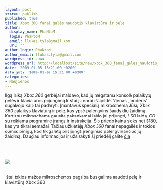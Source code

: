 ```yaml
---
layout: post
status: publish
published: true
title: Xbox 360 fanai galės naudotis klaviatūra ir pele
author:
  display_name: PhaNtoM
  login: PhaNtoM
  email: llukas.tyla@gmail.com
  url: ''
author_login: PhaNtoM
author_email: llukas.tyla@gmail.com
wordpress_id: 2944
wordpress_url: http://localhost/site/new/xbox_360_fanai_gales_naudotis_klaviatura_ir_pele/
date: '2009-01-05 15:21:00 +0200'
date_gmt: '2009-01-05 15:21:00 +0200'
categories:
- Naujienos
---
```

<p>Ilgą laiką <i>Xbox 360</i> gerbėjai maldavo, kad jų mėgstama konsolė palaikytų pelės ir klaviatūros prijungimą.Ir štai jų norai išsipildė. Vienas „moderis“ sugalvojo kaip tai padaryti. Įmontavus specialią mikroschemą Jūsų <i>Xbox 360</i> palaikys klaviatūrą ir pelę, kas ypač palengvins šaudyklių žaidimą. Kartu su mikroschema gausite pakankamai laido jai prijungti, <i>USB</i> laidą, <i>CD</i> su reikiama programine įranga ir instrukcija. Šio priedo kaina sieks net $180, kas yra tikrai nemažai. Tačiau užkietėję <i>Xbox 360</i> fanai nepagailės ir tokios sumos pinigų, kad tik galėtų prisijungti įrenginius palengvinančius jų žaidimą. Daugiau informacijos ir užsisakyti šį priedėlį galite <a class="ns" href="http://store.xim360.com/shopping/index.php?main_page=product_info&amp;cPath=1&amp;products_id=5">čia</a><br />
<br><br />
<br><br><img src="http://www.technews.lt/upl/Failai/XIM2_DIY_SM.jpg"><br><br />
<br> <span class="saltinis">štai tokios mažos mikroschemos pagalba bus galima naudoti pelę ir klaviatūrą Xbox 360 </span></p>
